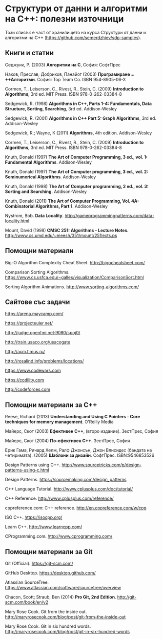 # Структури от данни и алгоритми на C++: полезни източници

Този списък е част от хранилището на курса Структури от данни и алгоритми на C++ (https://github.com/semerdzhiev/sdp-samples).



## Книги и статии

Седжуик, Р. (2003) **Алгоритми на C**, София: СофтПрес

Наков, Преслав; Добриков, Панайот (2003) **Програмиране = ++Алгоритми**. София: Top Team Co. ISBN 954-8905-06-X

Cormen, T., Leiserson, C., Rivest, R., Stein, C. (2009)  **Introduction to Algorithms**, 3rd ed. MIT Press. ISBN 978-0-262-03384-8

Sedgewick, R. (1998) **Algorithms in C++, Parts 1-4: Fundamentals, Data Structure, Sorting, Searching**, 3rd ed. Addison-Wesley

Sedgewick, R. (2001) **Algorithms in C++ Part 5: Graph Algorithms**, 3rd ed. Addison-Wesley

Sedgewick, R.; Wayne, K (2011) **Algorithms**, 4th edition. Addison-Wesley

Cormen, T., Leiserson, C., Rivest, R., Stein, C. (2009) **Introduction to Algorithms**, 3rd ed. MIT Press. ISBN 978-0-262-03384-8

Knuth, Donald (1997) **The Art of Computer Programming, 3 ed., vol. 1: Fundamental Algorithms**. Addison-Wesley

Knuth, Donald (1997) **The Art of Computer programming, 3 ed., vol. 2: Seminumerical Algorithms**. Addison-Wesley

Knuth, Donald (1998) **The Art of Computer programming, 2 ed., vol. 3: Sorting and Searching**. Addison-Wesley

Knuth, Donald (2011) **The Art of Computer Programming, Vol. 4A: Combinatorial Algorithms, Part 1**. Addison-Wesley

Nystrom, Bob. **Data Locality**. http://gameprogrammingpatterns.com/data-locality.html

Mount, David (1998) **CMSC 251: Algorithms - Lecture Notes**. http://www.cs.umd.edu/~meesh/351/mount/251lects.ps



## Помощни материали

Big-O Algorithm Complexity Cheat Sheet. http://bigocheatsheet.com/

Comparison Sorting Algorithms. https://www.cs.usfca.edu/~galles/visualization/ComparisonSort.html

Sorting Algorithm Animations. http://www.sorting-algorithms.com/



## Сайтове със задачи

https://arena.maycamp.com/

https://projecteuler.net/

http://judge.openfmi.net:9080/spoj0/

http://train.usaco.org/usacogate

http://acm.timus.ru/

http://rosalind.info/problems/locations/

https://www.codewars.com

https://codility.com

http://codeforces.com



## Помощни материали за C++

Reese, Richard (2013) **Understanding and Using C Pointers - Core techniques for memory management**. O'Reilly Media

Майерс, Скот (2003) **Ефективен C++**, (второ издание). ЗестПрес, София

Майерс, Скот (2004) **По-ефективен C++**. ЗестПрес, София

Ерик Гама, Ричард Хелм, Ралф Джонсън, Джон Влисидес (бандата на четиримата). (2005) **Шаблони за дизайн**. СофтПрес. ISBN:9546853526

Design Patterns using C++. http://www.sourcetricks.com/p/design-patterns-using-c.html

Design Patterns. https://sourcemaking.com/design_patterns

C++ Language Tutorial. http://www.cplusplus.com/doc/tutorial/

C++ Reference. http://www.cplusplus.com/reference/

cppreference.com: C++ reference. http://en.cppreference.com/w/cpp

ISO C++. https://isocpp.org/

Learn C++. http://www.learncpp.com/

CProgramming.com. http://www.cprogramming.com/



## Помощни материали за Git

Git (Official). https://git-scm.com/

GitHub Desktop. https://desktop.github.com/

Atlassian SourceTree. https://www.atlassian.com/software/sourcetree/overview

Chacon, Scott; Straub, Ben (2014) **Pro Git, 2nd Edition**. http://git-scm.com/book/en/v2

Mary Rose Cook. Git from the inside out. http://maryrosecook.com/blog/post/git-from-the-inside-out

Mary Rose Cook. Git in six hundred words. http://maryrosecook.com/blog/post/git-in-six-hundred-words
